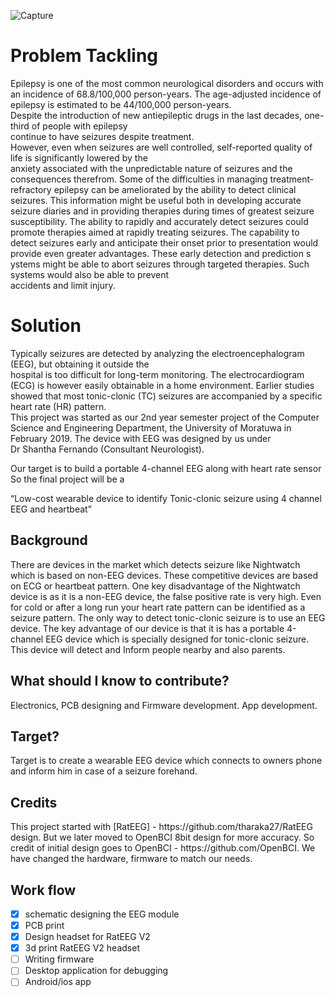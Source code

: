![Capture](https://user-images.githubusercontent.com/27824621/56383379-4ad97780-6237-11e9-8a9c-5fd9bbe9b885.PNG)


<h1>Problem Tackling</h1>

Epilepsy is one of the most common neurological disorders and occurs with an incidence of 68.8/100,000  person-years. 
The age-adjusted incidence of epilepsy is estimated to be 44/100,000 person-years.  
Despite the introduction of new antiepileptic drugs in the last decades, one-third of people with epilepsy  
continue to have seizures despite treatment.  
However, even when seizures are well controlled, self-reported quality of life is significantly lowered by the  
anxiety associated with the unpredictable nature of seizures and the consequences therefrom. 
Some of the  difficulties in managing treatment-refractory epilepsy can be ameliorated by the ability 
to detect clinical  seizures.   This information might be useful both in developing accurate seizure diaries 
and in providing therapies during  times of greatest seizure susceptibility. The ability to rapidly and accurately 
detect seizures could promote  therapies aimed at rapidly treating seizures. The capability to detect seizures early and 
anticipate their onset  prior to presentation would provide even greater advantages. These early detection and prediction s
ystems  might be able to abort seizures through targeted therapies. Such systems would also be able to prevent  
accidents and limit injury. 

<h1>Solution</h1>

Typically seizures are detected by analyzing the electroencephalogram (EEG), but obtaining it outside the  
hospital is too difficult for long-term monitoring. The electrocardiogram (ECG) is however easily  obtainable in a 
home environment. Earlier studies showed that most tonic-clonic (TC) seizures are  accompanied by a specific heart rate (HR) pattern.    
This project was started as our  2nd year semester project of the Computer Science and Engineering  Department, 
the University of Moratuwa in February 2019. The device with EEG was designed by us under   
Dr Shantha Fernando (Consultant Neurologist).     

Our target is to build a portable 4-channel EEG along with heart rate sensor  So the final project will be a     

“Low-cost wearable device to identify Tonic-clonic seizure using 4 channel EEG and heartbeat” 


<h2>Background</h2>
There are devices in the market which detects seizure like Nightwatch which is based on non-EEG devices.  These competitive devices 
are based on ECG or heartbeat pattern. One key disadvantage of the Nightwatch device is as it is a non-EEG device, the false 
positive rate is very  high. Even for cold or after a long run your heart rate pattern can be identified as a seizure pattern. 
The only  way to detect tonic-clonic seizure is to use an EEG device.  
The key advantage of our device is that it is has a portable 4-channel EEG device which is specially  designed 
for tonic-clonic seizure. This device will detect and Inform people nearby and also parents.  

<h2>What should I know to contribute?</h2> 
Electronics, PCB designing and Firmware development. App development.

<h2>Target?</h2>
Target is to create a wearable EEG device which connects to owners phone and inform him in case of a seizure forehand.

<h2>Credits</h2>
This project started with [RatEEG] - https://github.com/tharaka27/RatEEG design. But we later moved to OpenBCI 8bit design for more 
accuracy. So credit of initial design goes to OpenBCI - https://github.com/OpenBCI. We have changed the hardware, firmware to match our needs.
  
<h2>Work flow</h2>

 - [x] schematic designing the EEG module
 - [x] PCB print
 - [x] Design headset for RatEEG V2
 - [x] 3d print RatEEG V2 headset
 - [ ] Writing firmware
 - [ ] Desktop application for debugging
 - [ ] Android/ios app

<br><br>
 

